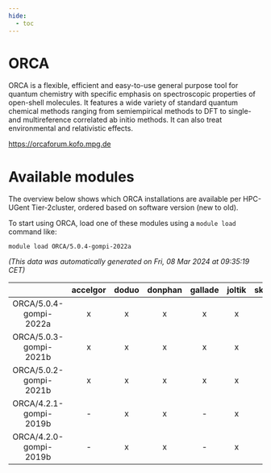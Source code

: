```yaml
---
hide:
  - toc
---
```


ORCA
====


ORCA is a flexible, efficient and easy-to-use general purpose tool for quantum chemistry with specific emphasis on spectroscopic properties of open-shell molecules. It features a wide variety of standard quantum chemical methods ranging from semiempirical methods to DFT to single- and multireference correlated ab initio methods. It can also treat environmental and relativistic effects.

https://orcaforum.kofo.mpg.de
# Available modules


The overview below shows which ORCA installations are available per HPC-UGent Tier-2cluster, ordered based on software version (new to old).

To start using ORCA, load one of these modules using a `module load` command like:

```shell
module load ORCA/5.0.4-gompi-2022a
```

*(This data was automatically generated on Fri, 08 Mar 2024 at 09:35:19 CET)*  

| |accelgor|doduo|donphan|gallade|joltik|skitty|
| :---: | :---: | :---: | :---: | :---: | :---: | :---: |
|ORCA/5.0.4-gompi-2022a|x|x|x|x|x|x|
|ORCA/5.0.3-gompi-2021b|x|x|x|x|x|x|
|ORCA/5.0.2-gompi-2021b|x|x|x|x|x|x|
|ORCA/4.2.1-gompi-2019b|-|x|x|-|x|x|
|ORCA/4.2.0-gompi-2019b|-|x|x|-|x|x|
